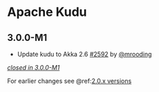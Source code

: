 # Apache Kudu

## 3.0.0-M1

- Update kudu to Akka 2.6 [#2592](https://github.com/akka/alpakka/issues/2592) by [@mrooding](https://github.com/mrooding)

[*closed in 3.0.0-M1*](https://github.com/akka/alpakka/issues?q=is%3Aclosed+milestone%3A3.0.0-M1+label%3Ap%3Akudu)

For earlier changes see @ref:[2.0.x versions](../2.0.x/kudu.md)
